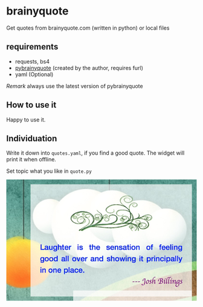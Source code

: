 # brainyquote
Get quotes from brainyquote.com (written in python) or local files

## requirements
* requests, bs4
* [pybrainyquote](https://github.com/Freakwill/pybrainyquote) (created by the author, requires furl)
* yaml (Optional)

*Remark* always use the latest version of pybrainyquote

## How to use it
Happy to use it.

## Individuation

Write it down into `quotes.yaml`, if you find a good quote. The widget will print it when offline.

Set topic what you like in `quote.py`

![](https://github.com/Freakwill/brainyquote/blob/master/screenshot1.png)
